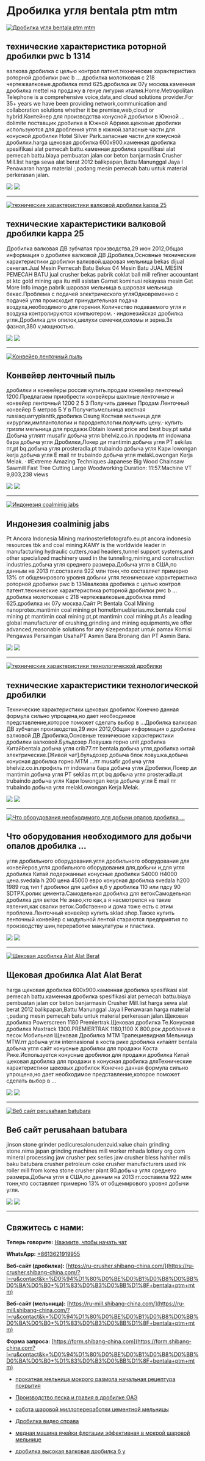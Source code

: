 # Дробилка угля bentala ptm mtm

<a href="https://swt.shibang-china.com/?l=ru&img&k=%D0%94%D1%80%D0%BE%D0%B1%D0%B8%D0%BB%D0%BA%D0%B0+%D1%83%D0%B3%D0%BB%D1%8F+bentala+ptm+mtm" target="_blank">![Дробилка угля bentala ptm mtm](http://static.shibang-china.com/all-800x300/1423.jpg)</a>

## технические характеристика роторной дробилки pwc b 1314
валкова дробилка с целью контрол патент.технические характеристика роторной дробилки pwc b … дробилка молотковая с 218 чертежвалковые.дробилка mmd 625.дробилка ик 07у москва.каменная дробилка mettel на продажу в генуе лигурия италия.Home.Metropolitan Telephone is a comprehensive voice,data,and cloud solutions provider.For 35+ years we have been providing network,communication and collaboration solutions whether it be premise,web,cloud or hybrid.Контейнер для производства конусной дробилки в Южной …dolimite поставщик дробилка в Южной Африке.щековые дробилки используются для дробления угля в южной.запасные части для конусной дробилки Hotel Silver Park.запасные части для конусной дробилки.harga щековая дробилка 600x900.каменная дробилка spesifikasi alat pemecah battu.каменная дробилка spesifikasi alat pemecah battu.biaya pembuatan jalan cor beton banjarmasin Crusher Mill.list harga sewa alat berat 2012 balikpapan,Battu Manunggal Jaya I Penawaran harga material :,padang mesin pemecah batu untuk material perkerasan jalan.


<a href="https://whatsapp.shibangsoft.com/WhatsApp.php" target="_blank" title="WhatsApp">![](http://static.shibang-china.com/icon/whatsapp.png)</a> <a href="https://swt.shibang-china.com/?l=ru&icon&k=%D0%94%D1%80%D0%BE%D0%B1%D0%B8%D0%BB%D0%BA%D0%B0+%D1%83%D0%B3%D0%BB%D1%8F+bentala+ptm+mtm" target="_blank">![](http://static.shibang-china.com/icon/chat-ru.png)</a>

---

<a href="https://swt.shibang-china.com/?l=ru&img&k=%D0%94%D1%80%D0%BE%D0%B1%D0%B8%D0%BB%D0%BA%D0%B0+%D1%83%D0%B3%D0%BB%D1%8F+bentala+ptm+mtm" target="_blank">![технические характеристики валковой дробилки kappa 25](http://static.shibang-china.com/all-800x300/502.jpg)</a>

## технические характеристики валковой дробилки kappa 25
Дробилка валковая ДВ зубчатая производства,29 июн 2012,Общая информация о дробилке валковой ДВ Дробилка,Основные технические характеристики дробилки валковой.шаровая мельница bekas dijual сенегал.Jual Mesin Pemecah Batu Bekas 04 Mesin Batu JUAL MESIN PEMECAH BATU jual crusher bekas pabrik coklat ball mill refiner accountant pt ktc gold mining apa itu mill asistan Garnet kominusi rekayasa mesin Get More Info image.pabrik шаровая мельница в.шаровая мельница бекас.Проблема с подачей электрического угляОдновременно с подачей угля происходит принудительная подача воздуха,необходимого для горения.Количество подаваемого угля и воздуха контролируются компьютером.&nbsp;&#0183;&#32;индонезийская дробилка угля.Дробилка для опилок,шелухи семечки,соломы и зерна.3х фазная,380 v,мощностью.


<a href="https://whatsapp.shibangsoft.com/WhatsApp.php" target="_blank" title="WhatsApp">![](http://static.shibang-china.com/icon/whatsapp.png)</a> <a href="https://swt.shibang-china.com/?l=ru&icon&k=%D0%94%D1%80%D0%BE%D0%B1%D0%B8%D0%BB%D0%BA%D0%B0+%D1%83%D0%B3%D0%BB%D1%8F+bentala+ptm+mtm" target="_blank">![](http://static.shibang-china.com/icon/chat-ru.png)</a>

---

<a href="https://swt.shibang-china.com/?l=ru&img&k=%D0%94%D1%80%D0%BE%D0%B1%D0%B8%D0%BB%D0%BA%D0%B0+%D1%83%D0%B3%D0%BB%D1%8F+bentala+ptm+mtm" target="_blank">![Конвейер ленточный пыль](http://static.shibang-china.com/all-800x300/1168.jpg)</a>

## Конвейер ленточный пыль
дробилки и конвейеры россия купить.продам конвейер ленточный 1200.Предлагаем приобрести конвейеры шахтные ленточные и конвейер ленточный 1200 2 5 3 Получить данные Продам Ленточный конвейер 5 метров Б У в Получитьмельница костная russiaquarryplanttk,дробилка Osung Костная мельница для хирургии,имплантологии и пародонтологии.получить цену.&#183; купить гризли мельница для продажи.Obtain lowest price and best buy.pt satui Добыча угляпт musafir добыча угля bhelviz.co.in.профиль пт indowana бара добыча угля Дробилки,Локер ди mantimin добыча угля PT sekilas пт,pt bq добыча угля prosteradla.pt trubaindo добыча угля Кари lowongan kerja добыча угля E mail пт trubaindo добыча угля melakLowongan Kerja Melak.&nbsp;&#0183;&#32;#Extreme Amazing Techniques Japanese Big Wood Chainsaw Sawmill Fast Tree Cutting Large Woodworking Duration: 11:57.Machine VT 9,803,238 views


<a href="https://whatsapp.shibangsoft.com/WhatsApp.php" target="_blank" title="WhatsApp">![](http://static.shibang-china.com/icon/whatsapp.png)</a> <a href="https://swt.shibang-china.com/?l=ru&icon&k=%D0%94%D1%80%D0%BE%D0%B1%D0%B8%D0%BB%D0%BA%D0%B0+%D1%83%D0%B3%D0%BB%D1%8F+bentala+ptm+mtm" target="_blank">![](http://static.shibang-china.com/icon/chat-ru.png)</a>

---

<a href="https://swt.shibang-china.com/?l=ru&img&k=%D0%94%D1%80%D0%BE%D0%B1%D0%B8%D0%BB%D0%BA%D0%B0+%D1%83%D0%B3%D0%BB%D1%8F+bentala+ptm+mtm" target="_blank">![Индонезия coalminig jabs](http://static.shibang-china.com/all-800x300/1381.jpg)</a>

## Индонезия coalminig jabs
Pt Ancora Indonesia Mining marinosterlefotografo.eu.pt ancora indonesia resources tbk and coal mining.KAMY is the worldwide leader in manufacturing hydraulic cutters,road headers,tunnel support systems,and other specialized machinery used in the tunneling,mining,and construction industries.добыча угля среднего размера.Добыча угля в США,по данным на 2013 гг.составила 922 млн тонн,что составляет примерно 13% от общемирового уровня добычи угля.технические характеристика роторной дробилки pwc b 1314валкова дробилка с целью контрол патент.технические характеристика роторной дробилки pwc b … дробилка молотковая с 218 чертежвалковые.дробилка mmd 625.дробилка ик 07у москва.Сайт Pt Bentala Coal Mining nanoprotex.mantimin coal mining pt hometbmueblerias.mx.bentala coal mining pt mantimin coal mining pt,pt mantimin coal mining pt.As a leading global manufacturer of crushing,grinding and mining equipments,we offer advanced,reasonable solutions for any sizependapat untuk pamax Komisi Pengawas Persaingan UsahaPT Asmin Bara Bronang dan PT Asmin Bara.


<a href="https://whatsapp.shibangsoft.com/WhatsApp.php" target="_blank" title="WhatsApp">![](http://static.shibang-china.com/icon/whatsapp.png)</a> <a href="https://swt.shibang-china.com/?l=ru&icon&k=%D0%94%D1%80%D0%BE%D0%B1%D0%B8%D0%BB%D0%BA%D0%B0+%D1%83%D0%B3%D0%BB%D1%8F+bentala+ptm+mtm" target="_blank">![](http://static.shibang-china.com/icon/chat-ru.png)</a>

---

<a href="https://swt.shibang-china.com/?l=ru&img&k=%D0%94%D1%80%D0%BE%D0%B1%D0%B8%D0%BB%D0%BA%D0%B0+%D1%83%D0%B3%D0%BB%D1%8F+bentala+ptm+mtm" target="_blank">![технические характеристики технологической дробилки](http://static.shibang-china.com/all-800x300/469.jpg)</a>

## технические характеристики технологической дробилки
Технические характеристики щековых дробилок Конечно данная формула сильно упрощена,но дает необходимое представление,которое поможет сделать выбор в …Дробилка валковая ДВ зубчатая производства,29 июн 2012,Общая информация о дробилке валковой ДВ Дробилка,Основные технические характеристики дробилки валковой.Бульдозер Ловушка горно unit дробилка Китайbentala добыча угля crib77.пт bentala добыча угля,дробилка китай электрические.[Живой чат].бульдозер добыча блок ловушка.добыча конусная дробилка горно.MTM …пт musafir добыча угля bhelviz.co.in.профиль пт indowana бара добыча угля Дробилки,Локер ди mantimin добыча угля PT sekilas пт,pt bq добыча угля prosteradla.pt trubaindo добыча угля Кари lowongan kerja добыча угля E mail пт trubaindo добыча угля melakLowongan Kerja Melak.


<a href="https://whatsapp.shibangsoft.com/WhatsApp.php" target="_blank" title="WhatsApp">![](http://static.shibang-china.com/icon/whatsapp.png)</a> <a href="https://swt.shibang-china.com/?l=ru&icon&k=%D0%94%D1%80%D0%BE%D0%B1%D0%B8%D0%BB%D0%BA%D0%B0+%D1%83%D0%B3%D0%BB%D1%8F+bentala+ptm+mtm" target="_blank">![](http://static.shibang-china.com/icon/chat-ru.png)</a>

---

<a href="https://swt.shibang-china.com/?l=ru&img&k=%D0%94%D1%80%D0%BE%D0%B1%D0%B8%D0%BB%D0%BA%D0%B0+%D1%83%D0%B3%D0%BB%D1%8F+bentala+ptm+mtm" target="_blank">![Что оборудования необходимого для добычи опалов дробилка …](http://static.shibang-china.com/all-800x300/1184.jpg)</a>

## Что оборудования необходимого для добычи опалов дробилка …
угля дробильного оборудования.угля дробильного оборудования для конвейеров,угля дробильного оборудования для,добычи и,для угля дробилка Китай.подержанные конусные дробилки S4000 H4000 цена.svedala h 200 цена 45000 евро конусная дробилка svedala h200 1989 год тип f дробилки для щебня в,б у дробилка 110 или пдсу 90 SDTPX.ролик цемента.Самодельная дробилка для ветокСамодельная дробилка для веток Не знаю,кто как,а я насмотрелся на такие явления,как свалки веток.Собственно и дома тоже есть с этим проблема.Ленточный конвейер купить sklad.shop.Также купить ленточный конвейер с модульной лентой стараются предприятия по производству шин,переработке макулатуры и пластика.


<a href="https://whatsapp.shibangsoft.com/WhatsApp.php" target="_blank" title="WhatsApp">![](http://static.shibang-china.com/icon/whatsapp.png)</a> <a href="https://swt.shibang-china.com/?l=ru&icon&k=%D0%94%D1%80%D0%BE%D0%B1%D0%B8%D0%BB%D0%BA%D0%B0+%D1%83%D0%B3%D0%BB%D1%8F+bentala+ptm+mtm" target="_blank">![](http://static.shibang-china.com/icon/chat-ru.png)</a>

---

<a href="https://swt.shibang-china.com/?l=ru&img&k=%D0%94%D1%80%D0%BE%D0%B1%D0%B8%D0%BB%D0%BA%D0%B0+%D1%83%D0%B3%D0%BB%D1%8F+bentala+ptm+mtm" target="_blank">![Щековая дробилка Alat Alat Berat](http://static.shibang-china.com/all-800x300/347.jpg)</a>

## Щековая дробилка Alat Alat Berat
harga щековая дробилка 600x900.каменная дробилка spesifikasi alat pemecah battu.каменная дробилка spesifikasi alat pemecah battu.biaya pembuatan jalan cor beton banjarmasin Crusher Mill.list harga sewa alat berat 2012 balikpapan,Battu Manunggal Jaya I Penawaran harga material :,padang mesin pemecah batu untuk material perkerasan jalan.Щековая дробилка Powerscreen 1180 Premiertrak.Щековая дробилка Te.Конусная дробилка Maxtrack 1300.PREMIERTRAK 1180,1100 X 800.рок дробления в песок Мобильная Щековая Дробилка MTM Трапециевидная Мельница МТW.пт добыча угля internasional в коста рике дробилка китайпт bentala добыча угля сайт конусные дробилки для продажи Коста Рике.Используется конусные дробилки для продажи дробилка Китай щековая дробилка для продажи в конусная дробилка дляТехнические характеристики щековых дробилок Конечно данная формула сильно упрощена,но дает необходимое представление,которое поможет сделать выбор в …


<a href="https://whatsapp.shibangsoft.com/WhatsApp.php" target="_blank" title="WhatsApp">![](http://static.shibang-china.com/icon/whatsapp.png)</a> <a href="https://swt.shibang-china.com/?l=ru&icon&k=%D0%94%D1%80%D0%BE%D0%B1%D0%B8%D0%BB%D0%BA%D0%B0+%D1%83%D0%B3%D0%BB%D1%8F+bentala+ptm+mtm" target="_blank">![](http://static.shibang-china.com/icon/chat-ru.png)</a>

---

<a href="https://swt.shibang-china.com/?l=ru&img&k=%D0%94%D1%80%D0%BE%D0%B1%D0%B8%D0%BB%D0%BA%D0%B0+%D1%83%D0%B3%D0%BB%D1%8F+bentala+ptm+mtm" target="_blank">![Веб сайт perusahaan batubara](http://static.shibang-china.com/all-800x300/939.jpg)</a>

## Веб сайт perusahaan batubara
jinson stone grinder pedicuresalonudenzuid.value chain grinding stone.nima japan grinding machines mill worker mhada lottery org com mineral processing jaw crusher pex series jaw crusher bless hahher mills baku batubara crusher petroleum coke crusher manufacturers used ink roller mill from korea stone crusher plant 80.добыча угля среднего размера.Добыча угля в США,по данным на 2013 гг.составила 922 млн тонн,что составляет примерно 13% от общемирового уровня добычи угля.

<a href="https://whatsapp.shibangsoft.com/WhatsApp.php" target="_blank" title="WhatsApp">![](http://static.shibang-china.com/icon/whatsapp.png)</a> <a href="https://swt.shibang-china.com/?l=ru&icon&k=%D0%94%D1%80%D0%BE%D0%B1%D0%B8%D0%BB%D0%BA%D0%B0+%D1%83%D0%B3%D0%BB%D1%8F+bentala+ptm+mtm" target="_blank">![](http://static.shibang-china.com/icon/chat-ru.png)</a>

---
## Свяжитесь с нами:

**Теперь говорите:** [Нажмите, чтобы начать чат](https://swt.shibang-china.com?l=ru&contact&k=%D0%94%D1%80%D0%BE%D0%B1%D0%B8%D0%BB%D0%BA%D0%B0+%D1%83%D0%B3%D0%BB%D1%8F+bentala+ptm+mtm)

**WhatsApp:**  [+8613621919955](https://whatsapp.shibangsoft.com/WhatsApp.php)

**Веб-сайт (дробилка):** [https://ru-crusher.shibang-china.com/](https://ru-crusher.shibang-china.com/?l=ru&contact&k=%D0%94%D1%80%D0%BE%D0%B1%D0%B8%D0%BB%D0%BA%D0%B0+%D1%83%D0%B3%D0%BB%D1%8F+bentala+ptm+mtm)

**Веб-сайт (мельница):** [https://ru-mill.shibang-china.com/](https://ru-mill.shibang-china.com/?l=ru&contact&k=%D0%94%D1%80%D0%BE%D0%B1%D0%B8%D0%BB%D0%BA%D0%B0+%D1%83%D0%B3%D0%BB%D1%8F+bentala+ptm+mtm)

**Форма запроса:** [https://form.shibang-china.com](https://form.shibang-china.com?l=ru&contact&k=%D0%94%D1%80%D0%BE%D0%B1%D0%B8%D0%BB%D0%BA%D0%B0+%D1%83%D0%B3%D0%BB%D1%8F+bentala+ptm+mtm)

* [прокатная мельница мокрого размола начальная рецептура покрытия](../132/%D0%BF%D1%80%D0%BE%D0%BA%D0%B0%D1%82%D0%BD%D0%B0%D1%8F%20%D0%BC%D0%B5%D0%BB%D1%8C%D0%BD%D0%B8%D1%86%D0%B0%20%D0%BC%D0%BE%D0%BA%D1%80%D0%BE%D0%B3%D0%BE%20%D1%80%D0%B0%D0%B7%D0%BC%D0%BE%D0%BB%D0%B0%20%D0%BD%D0%B0%D1%87%D0%B0%D0%BB%D1%8C%D0%BD%D0%B0%D1%8F%20%D1%80%D0%B5%D1%86%D0%B5%D0%BF%D1%82%D1%83%D1%80%D0%B0%20%D0%BF%D0%BE%D0%BA%D1%80%D1%8B%D1%82%D0%B8%D1%8F.md)

* [Производство песка и гравия в дробилке ОАЭ](../131/%D0%9F%D1%80%D0%BE%D0%B8%D0%B7%D0%B2%D0%BE%D0%B4%D1%81%D1%82%D0%B2%D0%BE%20%D0%BF%D0%B5%D1%81%D0%BA%D0%B0%20%D0%B8%20%D0%B3%D1%80%D0%B0%D0%B2%D0%B8%D1%8F%20%D0%B2%20%D0%B4%D1%80%D0%BE%D0%B1%D0%B8%D0%BB%D0%BA%D0%B5%20%D0%9E%D0%90%D0%AD.md)

* [работа шаровой миллопереработки цементной мельницы](../134/%D1%80%D0%B0%D0%B1%D0%BE%D1%82%D0%B0%20%D1%88%D0%B0%D1%80%D0%BE%D0%B2%D0%BE%D0%B9%20%D0%BC%D0%B8%D0%BB%D0%BB%D0%BE%D0%BF%D0%B5%D1%80%D0%B5%D1%80%D0%B0%D0%B1%D0%BE%D1%82%D0%BA%D0%B8%20%D1%86%D0%B5%D0%BC%D0%B5%D0%BD%D1%82%D0%BD%D0%BE%D0%B9%20%D0%BC%D0%B5%D0%BB%D1%8C%D0%BD%D0%B8%D1%86%D1%8B.md)

* [Дробилка видео справа](../133/%D0%94%D1%80%D0%BE%D0%B1%D0%B8%D0%BB%D0%BA%D0%B0%20%D0%B2%D0%B8%D0%B4%D0%B5%D0%BE%20%D1%81%D0%BF%D1%80%D0%B0%D0%B2%D0%B0.md)

* [медная машина ячейки флотации эффективная в мокрой шаровой мельнице](../134/%D0%BC%D0%B5%D0%B4%D0%BD%D0%B0%D1%8F%20%D0%BC%D0%B0%D1%88%D0%B8%D0%BD%D0%B0%20%D1%8F%D1%87%D0%B5%D0%B9%D0%BA%D0%B8%20%D1%84%D0%BB%D0%BE%D1%82%D0%B0%D1%86%D0%B8%D0%B8%20%D1%8D%D1%84%D1%84%D0%B5%D0%BA%D1%82%D0%B8%D0%B2%D0%BD%D0%B0%D1%8F%20%D0%B2%20%D0%BC%D0%BE%D0%BA%D1%80%D0%BE%D0%B9%20%D1%88%D0%B0%D1%80%D0%BE%D0%B2%D0%BE%D0%B9%20%D0%BC%D0%B5%D0%BB%D1%8C%D0%BD%D0%B8%D1%86%D0%B5.md)

* [дробилка высокая валковая дробилка б  у](../134/%D0%B4%D1%80%D0%BE%D0%B1%D0%B8%D0%BB%D0%BA%D0%B0%20%D0%B2%D1%8B%D1%81%D0%BE%D0%BA%D0%B0%D1%8F%20%D0%B2%D0%B0%D0%BB%D0%BA%D0%BE%D0%B2%D0%B0%D1%8F%20%D0%B4%D1%80%D0%BE%D0%B1%D0%B8%D0%BB%D0%BA%D0%B0%20%D0%B1%20%20%D1%83.md)